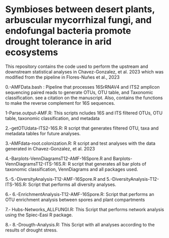 # Symbioses between desert plants, arbuscular mycorrhizal fungi, and endofungal bacteria promote drought tolerance in arid ecosystems
This repository contains the code used to perform the upstream and downstream statistical analyses in Chavez-Gonzalez, et al. 2023 which was modified from the pipeline in Flores-Nuñes et al., 2023

0.-AMFData.bash : Pipeline that processes 16SrRNAV4 and ITS2 amplicon sequencing paired reads to generate OTUs, OTU table, and Taxonomic classification. see a citation on the manuscript. Also, contains the functions to make the reverse complement for 16S sequences.

1-Parse.output-AMF.R: This scripts ncludes 16S and ITS filtered OTUs, OTU table, taxonomic classification, and metadata

2.-getOTUdata-ITS2-16S.R: R script that generates filtered OTU, taxa and metadata tables for future analyses. 

3.-AMFdata-root.colonization.R: R script and test analyses with the data generated in Chavez-Gonzalez, et al. 2023 

4.-Barplots-VennDiagramsT12-AMF-16Spore.R and Barplots-VennDiagramsT12-ITS-16S.R: R script that generates all bar plots of taxonomic classification, VennDiagrams and all packages used. 

5.-5.-DiversityAnalysis-T12-AMF-16Spore.R and 5.-DiversityAnalysis-T12-ITS-16S.R: Script that performs all diversity analyses. 

6.- 6.-EnrichmentAnalysis-T12-AMF-16Spore.R: Script that performs an OTU enrichment analysis between spores and plant compartments

7.- Hubs-Networks_ALLFUNGI.R: This Script that performs network analysis using the Spiec-Easi R package. 

8.- 8.-Drougth-Analysis.R: This Script with all analyses according to the results of drought stress.
